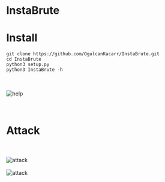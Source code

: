 # InstaBrute
# Install
```
git clone https://github.com/OgulcanKacarr/InstaBrute.git
cd InstaBrute
python3 setup.py
python3 InstaBrute -h
```
<br><br>
![help](https://github.com/OgulcanKacarr/InstaBrute/blob/main/İmages/option.png)<br><br>
<br>
# Attack
<br><br>
![attack](https://github.com/OgulcanKacarr/InstaBrute/blob/main/İmages/attack.png)<br><br>
![attack](https://github.com/OgulcanKacarr/InstaBrute/blob/main/İmages/workgif.gif)<br><br>

